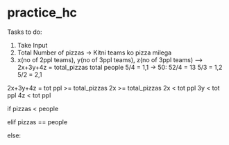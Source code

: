 # practice_hc
Tasks to do:
1. Take Input
2. Total Number of pizzas -> Kitni teams ko pizza milega
3. x(no of 2ppl teams), y(no of 3ppl teams), z(no of 3ppl teams) --> 2x+3y+4z =  total_pizzas   total people
5/4 = 1,1 -> 50: 52/4 = 13
5/3 = 1,2
5/2 = 2,1

<!-- error
10 total_pizzas
2 ke 2 teams
4 ka 1 teams
3 ke 2 teams

2+2+4=galat
3+3+4=10 -->

2x+3y+4z = tot ppl >= total_pizzas
2x >=  total_pizzas
2x < tot ppl
3y < tot ppl
4z < tot ppl


if pizzas < people

elif pizzas == people


else:
